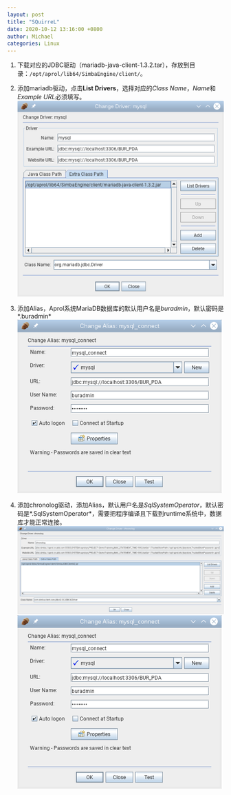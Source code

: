 ```yaml
---
layout: post
title: "SQuirreL"
date: 2020-10-12 13:16:00 +0800
author: Michael
categories: Linux
---
```


1. 下载对应的JDBC驱动（mariadb-java-client-1.3.2.tar），存放到目录：`/opt/aprol/lib64/SimbaEngine/client/`。

2. 添加mariadb驱动，点击**List Drivers**，选择对应的*Class Name*，*Name*和*Example URL*必须填写。  
![日志文件夹](/assets/aprol/squirrel/JDBCDriver.png)

3. 添加Alias，Aprol系统MariaDB数据库的默认用户名是*buradmin*，默认密码是*.buradmin*  
![日志文件夹](/assets/aprol/squirrel/JDBCAlias.png)

4. 添加chronolog驱动，添加Alias，默认用户名是*SqlSystemOperator*，默认密码是*.SqlSystemOperator*，需要把程序编译且下载到runtime系统中，数据库才能正常连接。  
![日志文件夹](/assets/aprol/squirrel/ChronologDriver.png)  
![日志文件夹](/assets/aprol/squirrel/ChronologAlias.png)
